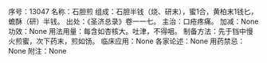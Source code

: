 序号：13047
名称：石胆煎
组成：石胆半钱（烧、研末），蜜1合，黄柏末1钱匕，蟾酥（研）半钱。
出处：《圣济总录》卷一一七。
主治：口疮疼痛。
加减：None
功效：None
用法用量：每含如杏核大。吐津，不得咽。
制备方法：先于铛中慢火煎蜜，次下药末，煎如饧。
临床应用：None
各家论述：None
用药禁忌：None
附注：None
